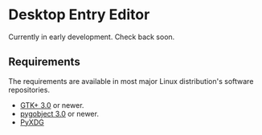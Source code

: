 Desktop Entry Editor
====================

Currently in early development. Check back soon.

Requirements
------------

The requirements are available in most major Linux distribution's software
repositories. 

* [GTK+ 3.0](http://www.gtk.org) or newer.
* [pygobject 3.0](http://ftp.gnome.org/pub/GNOME/sources/pygobject/3.0/) or newer.
* [PyXDG](http://www.freedesktop.org/wiki/Software/pyxdg)
